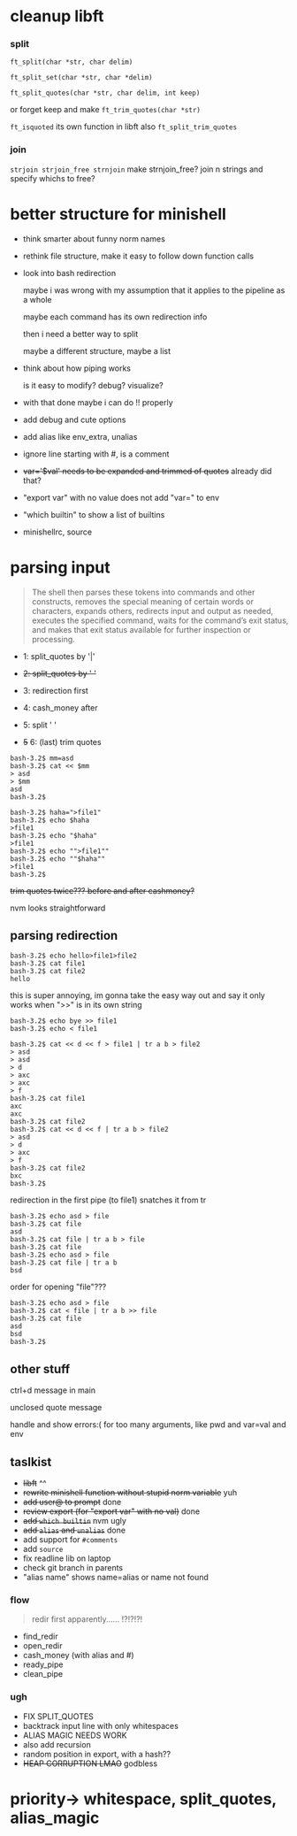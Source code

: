 # cleanup libft

### split
`ft_split(char *str, char delim)`

`ft_split_set(char *str, char *delim)`

`ft_split_quotes(char *str, char delim, int keep)`

or forget keep and make
`ft_trim_quotes(char *str)`


`ft_isquoted` its own function in libft
also `ft_split_trim_quotes`

### join
`strjoin strjoin_free strnjoin`
make strnjoin_free? join n strings and specify whichs to free?

# better structure for minishell

- think smarter about funny norm names

- rethink file structure, make it easy to follow down function calls

- look into bash redirection

    maybe i was wrong with my assumption that it applies to the pipeline as a whole

    maybe each command has its own redirection info

    then i need a better way to split

    maybe a different structure, maybe a list

- think about how piping works

    is it easy to modify? debug? visualize?

- with that done maybe i can do !! properly

- add debug and cute options

- add alias like env_extra, unalias

- ignore line starting with #, is a comment

- ~~var='$val' needs to be expanded and trimmed of quotes~~ already did that?
- "export var" with no value does not add "var=" to env

- "which builtin" to show a list of builtins

- minishellrc, source


# parsing input

> The shell then parses these tokens into commands and other constructs, removes the special meaning of certain words or characters, expands others, redirects input and output as needed, executes the specified command, waits for the command’s exit status, and makes that exit status available for further inspection or processing.


- 1: split_quotes by '|'

- ~~2: split_quotes by ' '~~

- 3: redirection first

- 4: cash_money after

- 5: split ' '

- ~~5~~ 6: (last) trim quotes
```
bash-3.2$ mm=asd
bash-3.2$ cat << $mm
> asd
> $mm
asd
bash-3.2$ 
```

```
bash-3.2$ haha=">file1"
bash-3.2$ echo $haha
>file1
bash-3.2$ echo "$haha"
>file1
bash-3.2$ echo "">file1""
bash-3.2$ echo ""$haha""
>file1
bash-3.2$ 
```
~~trim quotes twice??? before and after cashmoney?~~

nvm looks straightforward

## parsing redirection

```
bash-3.2$ echo hello>file1>file2
bash-3.2$ cat file1
bash-3.2$ cat file2
hello
```
this is super annoying, im gonna take the easy way out and say it only works when ">>" is in its own string
```
bash-3.2$ echo bye >> file1
bash-3.2$ echo < file1

bash-3.2$ cat << d << f > file1 | tr a b > file2
> asd
> asd
> d
> axc
> axc
> f
bash-3.2$ cat file1
axc
axc
bash-3.2$ cat file2
bash-3.2$ cat << d << f | tr a b > file2
> asd
> d
> axc
> f
bash-3.2$ cat file2
bxc
bash-3.2$ 
```
redirection in the first pipe (to file1) snatches it from tr

```
bash-3.2$ echo asd > file
bash-3.2$ cat file
asd
bash-3.2$ cat file | tr a b > file
bash-3.2$ cat file
bash-3.2$ echo asd > file
bash-3.2$ cat file | tr a b
bsd
```
order for opening "file"??? 
```
bash-3.2$ echo asd > file
bash-3.2$ cat < file | tr a b >> file
bash-3.2$ cat file
asd
bsd
bash-3.2$ 
```

## other stuff


ctrl+d message in main

unclosed quote message

handle and show errors:( for too many arguments, like pwd and var=val and env

## taslkist

- ~~libft~~ ^^
- ~~rewrite minishell function without stupid norm variable~~ yuh
- ~~add user@ to prompt~~ done
- ~~review export (for "export var" with no val)~~ done
- ~~add `which builtin`~~ nvm ugly
- ~~add `alias` and `unalias`~~ done
- add support for `#comments`
- add `source`
- fix readline lib on laptop
- check git branch in parents
- "alias name" shows name=alias or name not found

### flow

> redir first apparently...... !?!?!?!
- find_redir
- open_redir
- cash_money (with alias and #)
- ready_pipe
- clean_pipe

### ugh

- FIX SPLIT_QUOTES
- backtrack input line with only whitespaces
- ALIAS MAGIC NEEDS WORK
- also add recursion
- random position in export, with a hash??
- ~~HEAP CORRUPTION LMAO~~ godbless

# priority-> whitespace, split_quotes, alias_magic
